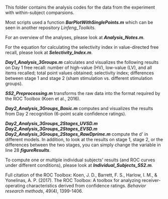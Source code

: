 This folder contains the analysis codes for the data from the experiment with within-subject comparsions.

Most scripts used a function ***BarPlotWithSinglePoints.m*** which can be seen in another repository *Linfeng_Toolkits*.

For an overview of the analyses, please look at ***Analysis_Notes.m***.

For the equation for calculating the selectivity index in value-directed free recall, please look at ***Selectivity_Index.m***.

***Day1_Analysis_3Groups.m*** calculates and visualizes the following results on Day 1 free recall: number of high-value (HV), low-value (LV), and all items recalled; total point values obtained; selectivity index; differences between stage 1 and stage 2 (sham stimulation vs. different stimulation groups).

***SS2_Preprocessing.m*** transforms the raw data into the format required by the ROC Toolbox (Koen et al., 2016).

***Day2_Analysis_3Groups_Basic.m*** computes and visualizes the results from Day 2 recognition (6-point scale confidence ratings). 

***Day2_Analysis_3Groups_2Stages_UVSD.m Day2_Analysis_3Groups_2Stages_EVSD.m Day2_Analysis_3Groups_2Stages_RawDprime.m*** compute the d' in different models. In addition, to look at the results on stage 1, stage 2, or the differences between the two stages, you can simply change the variable in line 28 ***figureResults***.

To compute one or multiple individual subjects' results (and ROC curves under different conditions), please look at ***Individual_Subjects_SS2.m***.

Full citation of the ROC Toolbox: Koen, J. D., Barrett, F. S., Harlow, I. M., & Yonelinas, A. P. (2017). The ROC Toolbox: A toolbox for analyzing receiver-operating characteristics derived from confidence ratings. *Behavior research methods*, 49(4), 1399-1406.
